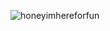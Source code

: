![honeyimhereforfun](https://github.com/user-attachments/assets/54459aac-3c86-4ab6-9b34-16188f2cedf2)
